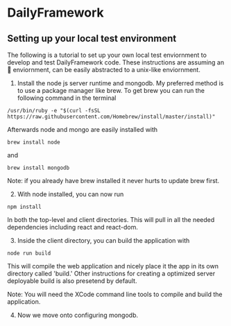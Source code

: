 # DailyFramework

## Setting up your local test environment

The following is a tutorial to set up your own local test enviornment to
develop and test DailyFramework code. These instructions are assuming an
 enviornment, can be easily abstracted to a unix-like enviornment.

1. Install the node js server runtime and mongodb. My preferred method is to
use a package manager like brew. To get brew you can run the following command
in the terminal
```
/usr/bin/ruby -e "$(curl -fsSL https://raw.githubusercontent.com/Homebrew/install/master/install)"
```
Afterwards node and mongo are easily installed with
```
brew install node
```
and
```
brew install mongodb
```
Note: if you already have brew installed it never hurts to update brew first.

2. With node installed, you can now run
```
npm install
```
In both the top-level and client directories. This will pull in all the needed
dependencies including react and react-dom.

3. Inside the client directory, you can build the application with
```
node run build
```
This will compile the web application and nicely place it the app in its own
directory called 'build.' Other instructions for creating a optimized server
deployable build is also presetend by default.

Note: You will need the XCode command line tools to compile and build the
application.

4. Now we move onto configuring mongodb.



